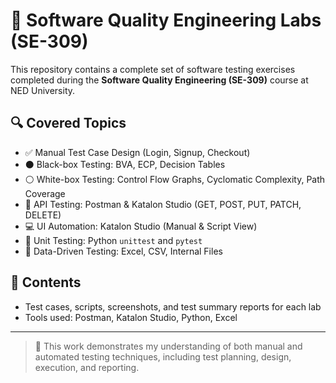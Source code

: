 # 🧪 Software Quality Engineering Labs (SE-309)

This repository contains a complete set of software testing exercises completed during the **Software Quality Engineering (SE-309)** course at NED University.

## 🔍 Covered Topics
- ✅ Manual Test Case Design (Login, Signup, Checkout)
- ⚫ Black-box Testing: BVA, ECP, Decision Tables
- ⚪ White-box Testing: Control Flow Graphs, Cyclomatic Complexity, Path Coverage
- 🧪 API Testing: Postman & Katalon Studio (GET, POST, PUT, PATCH, DELETE)
- 💻 UI Automation: Katalon Studio (Manual & Script View)
- 🧠 Unit Testing: Python `unittest` and `pytest`
- 🔁 Data-Driven Testing: Excel, CSV, Internal Files

## 📁 Contents
- Test cases, scripts, screenshots, and test summary reports for each lab
- Tools used: Postman, Katalon Studio, Python, Excel

---

> 📘 This work demonstrates my understanding of both manual and automated testing techniques, including test planning, design, execution, and reporting.
